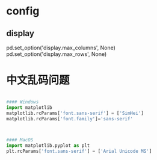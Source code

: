 
# config

## display 
pd.set_option('display.max_columns', None)
pd.set_option('display.max_rows', None)


# 中文乱码问题
``` py

#### Windows
import matplotlib
matplotlib.rcParams['font.sans-serif'] = ['SimHei']
matplotlib.rcParams['font.family']='sans-serif'



#### MacOS
import matplotlib.pyplot as plt
plt.rcParams['font.sans-serif'] = ['Arial Unicode MS']

```
